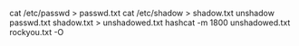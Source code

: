 
cat /etc/passwd > passwd.txt
cat /etc/shadow > shadow.txt
unshadow passwd.txt shadow.txt > unshadowed.txt
hashcat -m 1800 unshadowed.txt rockyou.txt -O